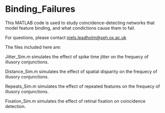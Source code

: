# Binding_Failures
This MATLAB code is used to study coincidence-detecting networks that model feature binding, and what condictions cause them to fail.

For questions, please contact niels.leadholm@seh.ox.ac.uk

The files included here are:

Jitter_Sim.m simulates the effect of spike time jitter on the frequecy of illusory conjunctions.

Distance_Sim.m simulates the effect of spatial disparity on the frequecy of illusory conjunctions.

Repeats_Sim.m simulates the effect of repeated features on the frequecy of illusory conjunctions.

Fixation_Sim.m simulates the effect of retinal fixation on coincidence detection.
